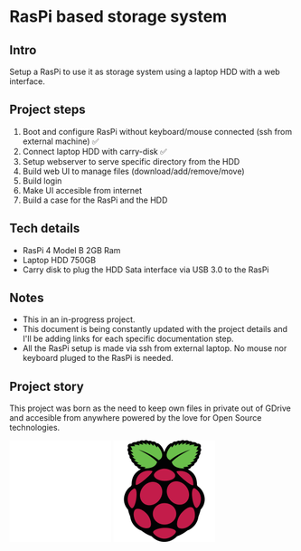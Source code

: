 # RasPi based storage system

## Intro
Setup a RasPi to use it as storage system using a laptop HDD with a web interface.


## Project steps

1. Boot and configure RasPi without keyboard/mouse connected (ssh from external machine) ✅
2. Connect laptop HDD with carry-disk ✅
4. Setup webserver to serve specific directory from the HDD
5. Build web UI to manage files (download/add/remove/move)
6. Build login
7. Make UI accesible from internet
8. Build a case for the RasPi and the HDD


## Tech details

- RasPi 4 Model B 2GB Ram
- Laptop HDD 750GB
- Carry disk to plug the HDD Sata interface via USB 3.0 to the RasPi

## Notes

- This in an in-progress project.
- This document is being constantly updated with the project details and I'll be adding links for each specific documentation step.
- All the RasPi setup is made via ssh from external laptop. No mouse nor keyboard pluged to the RasPi is needed.

## Project story

This project was born as the need to keep own files in private out of GDrive and accesible from anywhere powered by the love for Open Source technologies.

![Tux](/assets/tux.svg)
![RasPi](/assets/pi.svg)
